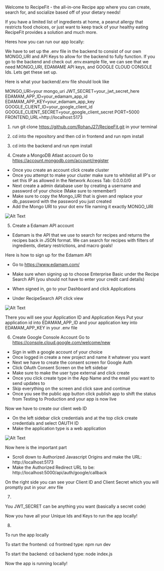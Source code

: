 Welcome to RecipeFit - the all-in-one Recipe app where you can create, search for, and socialize based off of your dietary needs!


If you have a limited list of ingredients at home, a peanut allergy that restricts food choices, or just want to keep track of your healthy eating RecipeFit provides a solution and much more.






Heres how you can run our app locally:


We have to set up the .env file in the backend to consist of our own MONGO_URI and API Keys to allow for the backend to fully function. If you go to the backend and check out .env.example file, we can see that we need MONGO_URI, EDAMAME API keys, and GOOGLE CLOUD CONSOLE Ids. Lets get these set up.


Here is what your backend/.env file should look like

MONGO_URI=your mongo_uri
JWT_SECRET=your_jwt_secret_here
EDAMAM_APP_ID=your_edamam_app_id
EDAMAM_APP_KEY=your_edamam_app_key
GOOGLE_CLIENT_ID=your_google_client_id
GOOGLE_CLIENT_SECRET=your_google_client_secret
PORT=5000
FRONTEND_URL=http://localhost:5173


1. run git clone https://github.com/RohanJ27/RecipeFit.git in your terminal


2. cd into the repository and then cd in frontend and run npm install


3. cd into the backend and run npm install


4. Create a MongoDB Atlast account
Go to https://account.mongodb.com/account/register


- Once you create an account click create cluster
- Once you attempt to make your cluster make sure to whitelist all IP's or set this IP as allowed in the Network Access Tab: 0.0.0.0/0
- Next create a admin database user by creating a username and password of your choice (Make sure to remember!)
- Make sure to copy the Mongo_URI that is given and replace your db_password with the password you just created
- Add the Mongo URI to your dot env file naming it exactly MONGO_URI


![Alt Text](https://i.sstatic.net/ITq6c.png "Optional Tooltip")


5. Create a Edamam API account
- Edamam is the API that we use to search for recipes and returns the recipes back in JSON format. We can search for recipes with filters of ingredients, dietary restrictions, and macro goals!


Here is how to sign up for the Edamam API


- Go to https://www.edamam.com/
- Make sure when signing up to choose Enterprise Basic under the Recipe Search API (you should not have to enter your credit card details)


- When signed in, go to your Dashboard and click Applications
- Under RecipeSearch API click view




![Alt Text](https://cms-assets.tutsplus.com/cdn-cgi/image/width=630/uploads/users/321/posts/41545/image-upload/dashboard.JPG "Optional Tooltip")


There you will see your Application ID and Application Keys
Put your application id into EDAMAM_APP_ID and your application key into EDAMAM_APP_KEY in your .env file


6. Create Google Console Account
Go to https://console.cloud.google.com/welcome/new
- Sign in with a google account of your choice
- Once logged in create a new project and name it whatever you want
- Next we have to create the consent screen for Google Auth
- Click OAuth Consent Screen on the left sidebar
- Make sure to make the user type external and click create
- Once you click create type in the App Name and the email you want to send updates to
- Skip everything on the screen and click save and continue
- Once you see the public app button click publish app to shift the status from Testing to Production and your app is now live


Now we have to create our client web ID
- On the left sidebar click credentials and at the top click create credentials and select OAUTH ID
- Make the application type is a web application


![Alt Text](https://blog.logrocket.com/wp-content/uploads/2022/08/img6-Steps-to-create-OAuth-client-ID.png "Optional Tooltip")


Now here is the important part
- Scroll down to Authorized Javascript Origins and make the URL: http://localhost:5173
- Make the Authorized Redirect URL to be: http://localhost:5000/api/auth/google/callback


On the right side you can see your Client ID and Client Secret which you will promptly put in your .env file


7.
You JWT_SECRET can be anything you want (basically a secret code)


Now you have all your Unique Ids and Keys to run the app locally!


8.
To run the app locally


To start the frontend:
cd frontned
type: npm run dev


To start the backend:
cd backend
type: node index.js


Now the app is running locally!













